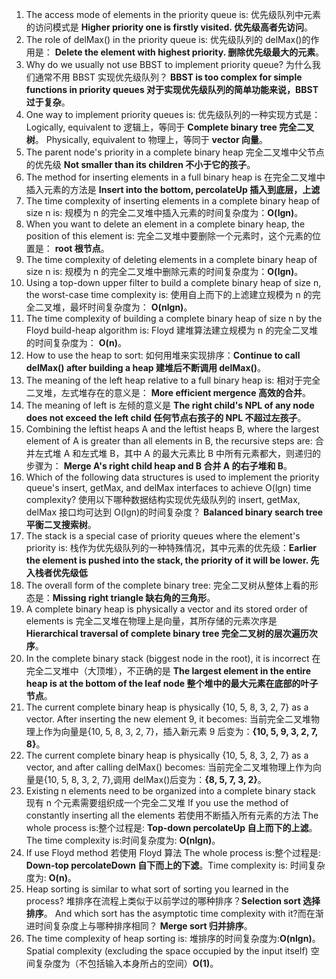 1. The access mode of elements in the priority queue is:
   优先级队列中元素的访问模式是 **Higher priority one is firstly visited.
   优先级高者先访问**。
2. The role of delMax() in the priority queue is:
   优先级队列的 delMax()的作用是： **Delete the element with highest priority.
   删除优先级最大的元素**。
3. Why do we usually not use BBST to implement priority queue?
   为什么我们通常不用 BBST 实现优先级队列？ **BBST is too complex for simple functions in priority queues
   对于实现优先级队列的简单功能来说，BBST 过于复杂**。
4. One way to implement priority queues is:
   优先级队列的一种实现方式是：
   Logically, equivalent to
   逻辑上，等同于 **Complete binary tree 完全二叉树**。 Physically, equivalent to
   物理上，等同于 **vector 向量**。
5. The parent node's priority in a complete binary heap
   完全二叉堆中父节点的优先级 **Not smaller than its children 不小于它的孩子**。
6. The method for inserting elements in a full binary heap is
   在完全二叉堆中插入元素的方法是 **Insert into the bottom, percolateUp 插入到底层，上滤**
7. The time complexity of inserting elements in a complete binary heap of size n is:
   规模为 n 的完全二叉堆中插入元素的时间复杂度为：**O(lgn)**。
8. When you want to delete an element in a complete binary heap, the position of this element is:
   完全二叉堆中要删除一个元素时，这个元素的位置是： **root 根节点**。
9. The time complexity of deleting elements in a complete binary heap of size n is:
   规模为 n 的完全二叉堆中删除元素的时间复杂度为：**O(lgn)**。
10. Using a top-down upper filter to build a complete binary heap of size n, the worst-case time complexity is:
    使用自上而下的上滤建立规模为 n 的完全二叉堆，最坏时间复杂度为： **O(nlgn)**。
11. The time complexity of building a complete binary heap of size n by the Floyd build-heap algorithm is:
    Floyd 建堆算法建立规模为 n 的完全二叉堆的时间复杂度为： **O(n)**。
12. How to use the heap to sort:
    如何用堆来实现排序：**Continue to call delMax() after building a heap 建堆后不断调用 delMax()**。
13. The meaning of the left heap relative to a full binary heap is:
    相对于完全二叉堆，左式堆存在的意义是： **More efficient mergence 高效的合并**。
14. The meaning of left is
    左倾的意义是 **The right child's NPL of any node does not exceed the left child 任何节点右孩子的 NPL 不超过左孩子**。
15. Combining the leftist heaps A and the leftist heaps B, where the largest element of A is greater than all elements in B, the recursive steps are:
    合并左式堆 A 和左式堆 B，其中 A 的最大元素比 B 中所有元素都大，则递归的步骤为： **Merge A's right child heap and B 合并 A 的右子堆和 B**。
16. Which of the following data structures is used to implement the priority queue's insert, getMax, and delMax interfaces to achieve O(lgn) time complexity?
    使用以下哪种数据结构实现优先级队列的 insert, getMax, delMax 接口均可达到 O(lgn)的时间复杂度？ **Balanced binary search tree 平衡二叉搜索树**。
17. The stack is a special case of priority queues where the element's priority is: 栈作为优先级队列的一种特殊情况，其中元素的优先级：**Earlier the element is pushed into the stack, the priority of it will be lower. 先入栈者优先级低**
18. The overall form of the complete binary tree:
    完全二叉树从整体上看的形态是：**Missing right triangle 缺右角的三角形**。
19. A complete binary heap is physically a vector and its stored order of elements is
    完全二叉堆在物理上是向量，其所存储的元素次序是 **Hierarchical traversal of complete binary tree 完全二叉树的层次遍历次序**。
20. In the complete binary stack (biggest node in the root), it is incorrect 在完全二叉堆中（大顶堆），不正确的是 **The largest element in the entire heap is at the bottom of the leaf node 整个堆中的最大元素在底部的叶子节点**。
21. The current complete binary heap is physically {10, 5, 8, 3, 2, 7} as a vector. After inserting the new element 9, it becomes: 当前完全二叉堆物理上作为向量是{10, 5, 8, 3, 2, 7}，插入新元素 9 后变为：**{10, 5, 9, 3, 2, 7, 8}**。
22. The current complete binary heap is physically {10, 5, 8, 3, 2, 7} as a vector, and after calling delMax() becomes:
    当前完全二叉堆物理上作为向量是{10, 5, 8, 3, 2, 7},调用 delMax()后变为：**{8, 5, 7, 3, 2}**。
23. Existing n elements need to be organized into a complete binary stack 现有 n 个元素需要组织成一个完全二叉堆
    If you use the method of constantly inserting all the elements 若使用不断插入所有元素的方法
    The whole process is:整个过程是: **Top-down percolateUp 自上而下的上滤**。
    The time complexity is:时间复杂度为: **O(nlgn)**。
24. If use Floyd method
    若使用 Floyd 算法
    The whole process is:整个过程是: **Down-top percolateDown 自下而上的下滤**。Time complexity is:
    时间复杂度为: **O(n)**。
25. Heap sorting is similar to what sort of sorting you learned in the process?
    堆排序在流程上类似于以前学过的哪种排序？**Selection sort 选择排序**。
    And which sort has the asymptotic time complexity with it?而在渐进时间复杂度上与哪种排序相同？ **Merge sort 归并排序**。
26. The time complexity of heap sorting is:
    堆排序的时间复杂度为:**O(nlgn)**。Spatial complexity (excluding the space occupied by the input itself)
    空间复杂度为（不包括输入本身所占的空间）**O(1)**。
